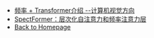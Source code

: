- [频率 + Transformer介绍 --计算机视觉方向](Frequency_Transformer/freq_transformer.md)
- [SpectFormer：层次化自注意力和频率注意力层](Frequency_Transformer/SpectFormer_freq_att.md)
- [Back to Homepage](README.md)